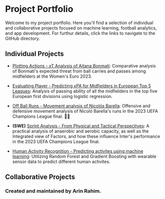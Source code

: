 # Project Portfolio 

Welcome to my project portfolio. Here you'll find a selection of individual and collaborative projects focused on machine learning, football analytics, and app development. For furthur details, click the links to navigate to the GitHub directory. 

## Individual Projects 
- [Plotting Actions - xT Analysis of Aitana Bonmatí](https://github.com/arin8/arin8.github.io/tree/main/Plotting-Actions):
  Comparative analysis of Bonmatí's expected threat from ball carries and passes among midfielders at the Women's Euro 2023.
  
- [Evaluating Player - Predicting xPA for Midfielders in European Top 5 Leagues](https://github.com/arin8/arin8.github.io/tree/main/Evaluating-Player):
  Analysis of passing ability of all the midfielders in the top five European first divisions using logistic regression.

- [Off Ball Runs - Movement analysis of Nicolós Barella](https://github.com/arin8/arin8.github.io/tree/main/Off-Ball-Runs): Offensive and defensive movement analysis of Nicoló Barella's runs in the 2023 UEFA Champions League final. 🏃‍♂️
  
- **(SWE)** [Sprint Analysis - From Physical and Tactical Perspectives](https://github.com/arin8/arin8.github.io/tree/main/Sprint-Analysis): A practical analysis of anaerobic and aerobic capacity, as well as the Integrated view of Factors, and how these influence Inter's performance in the 2023 UEFA Champions League final.
  
- [Human Activity Recognition - Predicting activites using machine learning](https://github.com/arin8/arin8.github.io/tree/main/Human-Activity-Recognition): Utilizing Random Forest and Gradient Boosting with wearable sensor data to predict different human activites.

## Collaborative Projects 

### Created and maintained by Arin Rahim.

